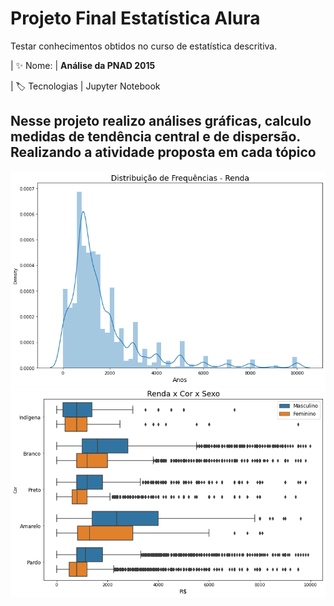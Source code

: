 # Projeto Final Estatística Alura

Testar conhecimentos obtidos no curso de estatística descritiva.

| :sparkles: Nome: | **Análise da PNAD 2015**

| :label: Tecnologias | Jupyter Notebook

<!-- Inserir imagem com a #vitrinedev ao final do link -->
## Nesse projeto realizo análises gráficas, calculo medidas de tendência central e de dispersão. Realizando a atividade proposta em cada tópico
![](https://github.com/Leonardo010/Projeto_estatistica_Alura/blob/master/imagens/distribuicao_de_frequencias_renda.png#vitrinedev)
![](https://github.com/Leonardo010/Projeto_estatistica_Alura/blob/master/imagens/sexo_cor_renda.png)
